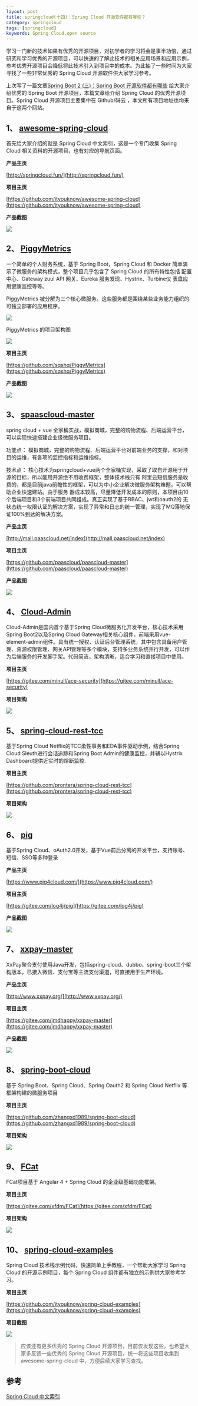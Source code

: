 ```yaml
---
layout: post
title: springcloud(十四)：Spring Cloud 开源软件都有哪些？
category: springcloud
tags: [springcloud]
keywords: Spring Cloud,open source
---
```


学习一门新的技术如果有优秀的开源项目，对初学者的学习将会是事半功倍，通过研究和学习优秀的开源项目，可以快速的了解此技术的相关应用场景和应用示例，参考优秀开源项目会降低将此技术引入到项目中的成本。为此抽了一些时间为大家寻找了一些非常优秀的 Spring Cloud 开源软件供大家学习参考。

上次写了一篇文章[Spring Boot 2 (三)：Spring Boot 开源软件都有哪些](http://www.intelyes.xyz/springboot/2018/03/05/spring-boot-open-source.html) 给大家介绍优秀的 Spring Boot 开源项目，本篇文章给介绍 Spring Cloud 的优秀开源项目。Spring Cloud 开源项目主要集中在 Github/码云 ，本文所有项目地址也均来自于这两个网站。

## 1、 [awesome-spring-cloud](https://github.com/ityouknow/awesome-spring-cloud)

首先给大家介绍的就是 Spring Cloud 中文索引，这是一个专门收集 Spring Cloud 相关资料的开源项目，也有对应的导航页面。

**产品主页**

[http://springcloud.fun/](http://springcloud.fun/)  

**项目主页**

[https://github.com/ityouknow/awesome-spring-cloud](https://github.com/ityouknow/awesome-spring-cloud)

**产品截图**

![](http://favorites.ren/assets/images/2018/springcloud/awesome-spring-cloud.png)


## 2、 [PiggyMetrics](https://github.com/sqshq/PiggyMetrics)

一个简单的个人财务系统，基于 Spring Boot，Spring Cloud 和 Docker 简单演示了微服务的架构模式，整个项目几乎包含了 Spring Cloud 的所有特性包括 配置中心、Gateway zuul API 网关、Eureka 服务发现、Hystrix、Turbine仪 表盘应用健康监控等等。

PiggyMetrics 被分解为三个核心微服务。这些服务都是围绕某些业务能力组织的可独立部署的应用程序。

![](http://favorites.ren/assets/images/2018/springcloud/PiggyMetrics_sercive.png)

PiggyMetrics 的项目架构图

![](http://favorites.ren/assets/images/2018/springcloud/PInfrastructure.png)

**项目主页**

[https://github.com/sqshq/PiggyMetrics](https://github.com/sqshq/PiggyMetrics)

**产品截图**

![](http://favorites.ren/assets/images/2018/springcloud/piggyMetrics.png)

## 3、 [spaascloud-master](https://github.com/paascloud/paascloud-master)

spring cloud + vue 全家桶实战，模拟商城，完整的购物流程、后端运营平台，可以实现快速搭建企业级微服务项目。

功能点：
模拟商城，完整的购物流程、后端运营平台对前端业务的支撑，和对项目的运维，有各项的监控指标和运维指标。

技术点：
核心技术为springcloud+vue两个全家桶实现，采取了取自开源用于开源的目标，所以能用开源绝不用收费框架，整体技术栈只有
阿里云短信服务是收费的，都是目前java前瞻性的框架，可以为中小企业解决微服务架构难题，可以帮助企业快速建站。由于服务
器成本较高，尽量降低开发成本的原则，本项目由10个后端项目和3个前端项目共同组成。真正实现了基于RBAC、jwt和oauth2的
无状态统一权限认证的解决方案，实现了异常和日志的统一管理，实现了MQ落地保证100%到达的解决方案。


**产品主页**

[http://mall.paascloud.net/index](http://mall.paascloud.net/index)  

**项目主页**

[https://github.com/paascloud/paascloud-master](https://github.com/paascloud/paascloud-master)

**产品截图**

![](http://favorites.ren/assets/images/2018/springcloud/paascloud.png)


## 4、 [Cloud-Admin](https://gitee.com/minull/ace-security)

Cloud-Admin是国内首个基于Spring Cloud微服务化开发平台，核心技术采用Spring Boot2以及Spring Cloud Gateway相关核心组件，前端采用vue-element-admin组件。具有统一授权、认证后台管理系统，其中包含具备用户管理、资源权限管理、网关API管理等多个模块，支持多业务系统并行开发，可以作为后端服务的开发脚手架。代码简洁，架构清晰，适合学习和直接项目中使用。


**项目主页**

[https://gitee.com/minull/ace-security](https://gitee.com/minull/ace-security)

**项目架构**

![](http://favorites.ren/assets/images/2018/springcloud/ace-security.png)



## 5、 [spring-cloud-rest-tcc](https://github.com/prontera/spring-cloud-rest-tcc)

基于Spring Cloud Netflix的TCC柔性事务和EDA事件驱动示例，结合Spring Cloud Sleuth进行会话追踪和Spring Boot Admin的健康监控，并辅以Hystrix Dashboard提供近实时的熔断监控.

**项目主页**

[https://github.com/prontera/spring-cloud-rest-tcc](https://github.com/prontera/spring-cloud-rest-tcc)

**项目架构**

![](http://favorites.ren/assets/images/2018/springcloud/spring-cloud-rest-tcc.png) 


## 6、 [pig](https://gitee.com/log4j/pig)

基于Spring Cloud、oAuth2.0开发，基于Vue前后分离的开发平台，支持账号、短信、SSO等多种登录

**产品主页**

[https://www.pig4cloud.com/](https://www.pig4cloud.com/)  

**项目主页**

[https://gitee.com/log4j/pig](https://gitee.com/log4j/pig)

**产品截图**

![](http://favorites.ren/assets/images/2018/springcloud/ping.png) 


## 7、 [xxpay-master](https://gitee.com/jmdhappy/xxpay-master)

XxPay聚合支付使用Java开发，包括spring-cloud、dubbo、spring-boot三个架构版本，已接入微信、支付宝等主流支付渠道，可直接用于生产环境。

**产品主页**

[http://www.xxpay.org/](http://www.xxpay.org/)  

**项目主页**

[https://gitee.com/jmdhappy/xxpay-master](https://gitee.com/jmdhappy/xxpay-master)

**产品截图**

![](http://favorites.ren/assets/images/2018/springcloud/xxpay.png) 


## 8、 [spring-boot-cloud](https://github.com/zhangxd1989/spring-boot-cloud)

基于 Spring Boot、Spring Cloud、Spring Oauth2 和 Spring Cloud Netflix 等框架构建的微服务项目

**项目主页**

[https://github.com/zhangxd1989/spring-boot-cloud](https://github.com/zhangxd1989/spring-boot-cloud)

**项目架构**

![](http://favorites.ren/assets/images/2018/springcloud/spring-boot-cloud.jpg) 


## 9、 [FCat](https://gitee.com/xfdm/FCat)

FCat项目基于 Angular 4 + Spring Cloud 的企业级基础功能框架。

**项目主页**

[https://gitee.com/xfdm/FCat](https://gitee.com/xfdm/FCat)

**项目架构**

![](http://favorites.ren/assets/images/2018/springcloud/FCat.png) 


## 10、 [spring-cloud-examples](https://github.com/ityouknow/spring-cloud-examples)

Spring Cloud 技术栈示例代码，快速简单上手教程，一个帮助大家学习 Spring Cloud 的开源示例项目，每个 Spring Cloud 组件都有独立的示例供大家参考学习。

**项目主页**

[https://github.com/ityouknow/spring-cloud-examples](https://github.com/ityouknow/spring-cloud-examples)

**项目截图**

![](http://favorites.ren/assets/images/2018/springcloud/spring-cloud-examples.png) 

> 应该还有更多优秀的 Spring Cloud 开源项目，目前仅发现这些，也希望大家多反馈一些优秀的 Spring Cloud 开源项目，统一将这些项目收集到 awesome-spring-cloud 中，方便后续大家学习查找。


## 参考

[Spring Cloud 中文索引](http://springcloud.fun/)  
